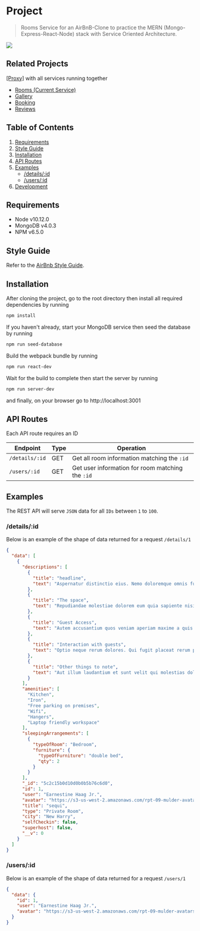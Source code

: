 # Project

> Rooms Service for an AirBnB-Clone to practice the MERN (Mongo-Express-React-Node) stack with Service Oriented Architecture.

![](example.gif)

## Related Projects

[[Proxy]](https://github.com/rpt09-mulder/proxy-allen) with all services running together

- [Rooms (Current Service)](https://github.com/rpt09-mulder/rooms)
- [Gallery](https://github.com/rpt09-mulder/gallery)
- [Booking](https://github.com/rpt09-mulder/booking)
- [Reviews](https://github.com/rpt09-mulder/reviews)

## Table of Contents

1. [Requirements](#Requirements)
1. [Style Guide](#Style-Guide)
1. [Installation](#Installation)
1. [API Routes](#API-Routes)
1. [Examples](#Examples)
   - [/details/:id](#detailsid)
   - [/users/:id](#usersid)
1. [Development](#Development)

## Requirements

- Node v10.12.0
- MongoDB v4.0.3
- NPM v6.5.0

## Style Guide

Refer to the [AirBnb Style Guide](https://github.com/airbnb/javascript).

## Installation

After cloning the project, go to the root directory then install all required dependencies by running

```sh
npm install
```

If you haven't already, start your MongoDB service then seed the database by running

```sh
npm run seed-database
```

Build the webpack bundle by running

```sh
npm run react-dev
```

Wait for the build to complete then start the server by running

```sh
npm run server-dev
```

and finally, on your browser go to http://localhost:3001

## API Routes

Each API route requires an ID

| Endpoint       | Type | Operation                                        |
| -------------- | ---- | ------------------------------------------------ |
| `/details/:id` | GET  | Get all room information matching the `:id`      |
| `/users/:id`   | GET  | Get user information for room matching the `:id` |

## Examples

The REST API will serve `JSON` data for all `IDs` between `1` to `100`.

### /details/:id

Below is an example of the shape of data returned for a request `/details/1`

```json
{
  "data": [
    {
      "descriptions": [
        {
          "title": "headline",
          "text": "Aspernatur distinctio eius. Nemo doloremque omnis fuga optio ut et debitis voluptatem illum. At dolores aliquid suscipit eos sint. Pariatur ut mollitia quis odit facilis temporibus."
        },
        {
          "title": "The space",
          "text": "Repudiandae molestiae dolorem eum quia sapiente nisi eum. Deleniti ut est tempora. Dignissimos et et reprehenderit voluptas ea aliquid. Sed delectus est cum qui vero eaque facilis voluptatem. Dicta et distinctio optio voluptatem quibusdam sequi corporis iste consequuntur. Quidem vero repellendus eaque minima quia."
        },
        {
          "title": "Guest Access",
          "text": "Autem accusantium quos veniam aperiam maxime a quis commodi. Voluptas eum neque tenetur nulla quae quibusdam illo et voluptas. Voluptates quis nobis. Sed facere nobis est porro laborum impedit voluptatem. Non totam harum ipsa earum quo aliquam labore est qui. Pariatur quia nulla et quis autem tenetur."
        },
        {
          "title": "Interaction with guests",
          "text": "Optio neque rerum dolores. Qui fugit placeat rerum porro. Suscipit provident hic similique eligendi est assumenda perspiciatis iure quibusdam. Hic nihil sed optio veritatis. Velit eaque enim."
        },
        {
          "title": "Other things to note",
          "text": "Aut illum laudantium et sunt velit qui molestias doloremque. Natus quis ducimus expedita dignissimos deserunt. Molestiae sapiente at quo incidunt et. Fugit omnis facere eius ex. Rerum nisi aut voluptatem molestiae ipsum. Veniam minima quas."
        }
      ],
      "amenities": [
        "Kitchen",
        "Iron",
        "Free parking on premises",
        "Wifi",
        "Hangers",
        "Laptop friendly workspace"
      ],
      "sleepingArrangements": [
        {
          "typeOfRoom": "Bedroom",
          "furniture": {
            "typeOfFurniture": "double bed",
            "qty": 2
          }
        }
      ],
      "_id": "5c2c15b0d10d0b0b5b76c6d0",
      "id": 1,
      "user": "Earnestine Haag Jr.",
      "avatar": "https://s3-us-west-2.amazonaws.com/rpt-09-mulder-avatars/person1.jpg",
      "title": "sequi",
      "type": "Private Room",
      "city": "New Harry",
      "selfCheckin": false,
      "superhost": false,
      "__v": 0
    }
  ]
}
```

### /users/:id

Below is an example of the shape of data returned for a request `/users/1`

```json
{
  "data": {
    "id": 1,
    "user": "Earnestine Haag Jr.",
    "avatar": "https://s3-us-west-2.amazonaws.com/rpt-09-mulder-avatars/person1.jpg"
  }
}
```